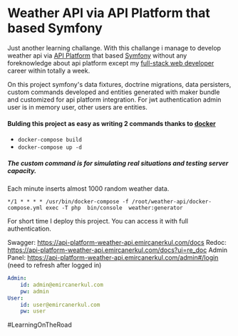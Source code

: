 # Weather API via API Platform that based Symfony

Just another learning challange. With this challange i manage to develop  weather api via [API Platform](https://api-platform.com/) that based [Symfony](https://symfony.com/) without any foreknowledge about api platform except my [full-stack web developer](https://emircanerkul.com/) career within totally a week.

On this project symfony's data fixtures, doctrine migrations, data persisters, custom commands developed and entities generated with maker bundle and customized for api platform integration. For jwt authentication admin user is in memory user, other users are entities.

#### Bulding this project as easy as writing 2 commands thanks to [docker](https://www.docker.com/)

- `docker-compose build`
- `docker-compose up -d`

##### The custom command is for simulating real situations and testing server capacity.

Each minute inserts almost 1000 random weather data.

`*/1 * * * * /usr/bin/docker-compose -f /root/weather-api/docker-compose.yml exec -T php  bin/console  weather:generator`

For short time I deploy this project. You can access it with full authentication.

Swagger: https://api-platform-weather-api.emircanerkul.com/docs
Redoc: https://api-platform-weather-api.emircanerkul.com/docs?ui=re_doc
Admin Panel: https://api-platform-weather-api.emircanerkul.com/admin#/login (need to refresh after logged in)

```yaml
Admin: 
    id: admin@emircanerkul.com
    pw: admin
User:
    id: user@emircanerkul.com
    pw: user
```

#LearningOnTheRoad
